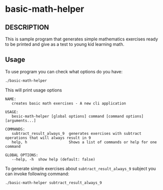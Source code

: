 # basic-math-helper

## DESCRIPTION

This is sample program that generates simple mathematics exercises ready to be printed 
and give as a test to young kid learning math.

## Usage

To use program you can check what options do you have:

```bash
./basic-math-helper
```

This will print usage options

```
NAME:
   creates basic math exercises - A new cli application

USAGE:
   besic-math-helper [global options] command [command options] [arguments...]

COMMANDS:
   subtract_result_always_9  generates exercises with subtract operations that will always result in 9
   help, h                   Shows a list of commands or help for one command

GLOBAL OPTIONS:
   --help, -h  show help (default: false)
```

To generate simple exercises about `subtract_result_always_9` subject you can invoke following command:

```bash
./basic-math-helper subtract_result_always_9
```

